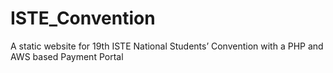 # ISTE_Convention
A static website for 19th ISTE National Students’ Convention with a PHP and AWS based Payment Portal 
